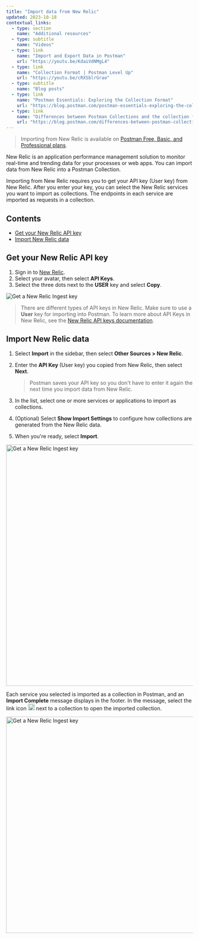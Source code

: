 ```yaml
---
title: "Import data from New Relic"
updated: 2023-10-18
contextual_links:
  - type: section
    name: "Additional resources"
  - type: subtitle
    name: "Videos"
  - type: link
    name: "Import and Export Data in Postman"
    url: "https://youtu.be/KdaiVdNMgL4"
  - type: link
    name: "Collection Format | Postman Level Up"
    url: "https://youtu.be/cRXSblrGrao"
  - type: subtitle
    name: "Blog posts"
  - type: link
    name: "Postman Essentials: Exploring the Collection Format"
    url: "https://blog.postman.com/postman-essentials-exploring-the-collection-format/"
  - type: link
    name: "Differences between Postman Collections and the collection format"
    url: "https://blog.postman.com/differences-between-postman-collections-and-collection-format/"
---
```

> Importing from New Relic is available on [Postman Free, Basic, and Professional plans](https://www.postman.com/pricing/).

New Relic is an application performance management solution to monitor real-time and trending data for your processes or web apps. You can import data from New Relic into a Postman Collection.

Importing from New Relic requires you to get your API key (User key) from New Relic. After you enter your key, you can select the New Relic services you want to import as collections. The endpoints in each service are imported as requests in a collection.

## Contents

* [Get your New Relic API key](#get-your-new-relic-api-key)
* [Import New Relic data](#import-new-relic-data)

## Get your New Relic API key

1. Sign in to [New Relic](https://login.newrelic.com).
1. Select your avatar, then select **API Keys**.
1. Select the three dots next to the **USER** key and select **Copy**.

<img alt="Get a New Relic Ingest key" src="https://assets.postman.com/postman-docs/v10/new-relic-user-key-v10-17.jpg">

> There are different types of API keys in New Relic. Make sure to use a **User** key for importing into Postman. To learn more about API Keys in New Relic, see the [New Relic API keys documentation](https://docs.newrelic.com/docs/apis/intro-apis/new-relic-api-keys/).

## Import New Relic data

1. Select **Import** in the sidebar, then select **Other Sources > New Relic**.
1. Enter the **API Key** (User key) you copied from New Relic, then select **Next**.

    > Postman saves your API key so you don't have to enter it again the next time you import data from New Relic.

1. In the list, select one or more services or applications to import as collections.
1. (Optional) Select **Show Import Settings** to configure how collections are generated from the New Relic data.
1. When you're ready, select **Import**.

<img alt="Get a New Relic Ingest key" src="https://assets.postman.com/postman-docs/v10/new-relic-import-v10-17a.jpg" width="650px">

Each service you selected is imported as a collection in Postman, and an **Import Complete** message displays in the footer. In the message, select the link icon
<img alt="External link icon" src="https://assets.postman.com/postman-docs/icon-external-link.jpg#icon" width="18px"> next to a collection to open the imported collection.

<img alt="Get a New Relic Ingest key" src="https://assets.postman.com/postman-docs/v10/new-relic-import-success-v10-17.jpg" width="583px">
